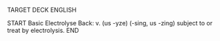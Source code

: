 TARGET DECK
ENGLISH

START
Basic
Electrolyse
Back: v. (us -yze) (-sing, us -zing) subject to or treat by electrolysis.
END
